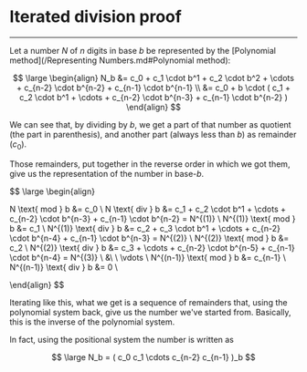 # Iterated division proof
---

Let a number $N$ of $n$ digits in base $b$ be represented by the [Polynomial method](/Representing Numbers.md#Polynomial method):

$$ \large \begin{align}
N_b &= c_0 + c_1 \cdot b^1 + c_2 \cdot b^2 + \cdots + c_{n-2} \cdot b^{n-2} + c_{n-1} \cdot b^{n-1} \\
&= c_0 + b \cdot ( c_1 + c_2 \cdot b^1 + \cdots + c_{n-2} \cdot b^{n-3} + c_{n-1} \cdot b^{n-2} )
\end{align} $$

We can see that, by dividing by $b$, we get a part of that number as quotient (the part in parenthesis), and another part (always less than $b$) as remainder ($c_0$).

Those remainders, put together in the reverse order in which we got them, give us the representation of the number in base-$b$.

$$ \large \begin{align}

N \text{ mod } b &= c_0 \\
N \text{ div } b &= c_1 + c_2 \cdot b^1 + \cdots + c_{n-2} \cdot b^{n-3} + c_{n-1} \cdot b^{n-2} = N^{(1)} \\
N^{(1)} \text{ mod } b &= c_1 \\
N^{(1)} \text{ div } b &= c_2 + c_3 \cdot b^1 + \cdots + c_{n-2} \cdot b^{n-4} + c_{n-1} \cdot b^{n-3} = N^{(2)} \\
N^{(2)} \text{ mod } b &= c_2 \\
N^{(2)} \text{ div } b &= c_3 + \cdots + c_{n-2} \cdot b^{n-5} + c_{n-1} \cdot b^{n-4} = N^{(3)} \\
&\ \ \vdots \\
N^{(n-1)} \text{ mod } b &= c_{n-1} \\
N^{(n-1)} \text{ div } b &= 0 \\

\end{align} $$

Iterating like this, what we get is a sequence of remainders that, using the polynomial system back, give us the number we've started from. Basically, this is the inverse of the polynomial system.

In fact, using the positional system the number is written as

$$ \large N_b = ( c_0 c_1 \cdots c_{n-2} c_{n-1} )_b $$
